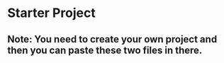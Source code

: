 # Starter Project

## Note: You need to create your own project and then you can paste these two files in there.
